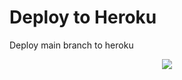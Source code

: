 # Deploy to Heroku
Deploy main branch to heroku
<p align="center">
<a href="https://heroku.com/deploy?template=https://github.com/forkmeplease/ToolJet/tree/main"><img src="https://www.herokucdn.com/deploy/button.svg" /></a>
</P>